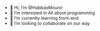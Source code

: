 - 👋 Hi, I’m @HabbasMounir
- 👀 I’m interested in All about programming
- 🌱 I’m currently learning front-end
- 💞️ I’m looking to collaborate on our way


<!---
HabbasMounir/HabbasMounir is a ✨ special ✨ repository because its `README.md` (this file) appears on your GitHub profile.
You can click the Preview link to take a look at your changes.
--->
